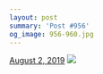 ```yaml
---
layout: post
summary: 'Post #956'
og_image: 956-960.jpg
---
```


<p>
  <time>
    <a href="/956">August 2, 2019</a>
  </time>
  <a href="/956">
    <img src="{{ site.assets_url }}/956-480.jpg" srcset="{{ site.assets_url }}/956-240.jpg 240w, {{ site.assets_url }}/956-480.jpg 480w, {{ site.assets_url }}/956-720.jpg 720w, {{ site.assets_url }}/956-960.jpg 960w" sizes="(min-width: 700px) 50vw, calc(100vw - 2rem)" />
  </a>
</p>
